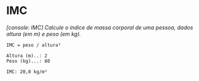 # IMC
*[console: IMC] Calcule o índice de massa corporal de uma pessoa, dados altura (em m) e peso (em kg).*

`IMC = peso / altura²`

```
Altura (m)..: 2
Peso (kg)...: 80

IMC: 20,0 kg/m²
```
